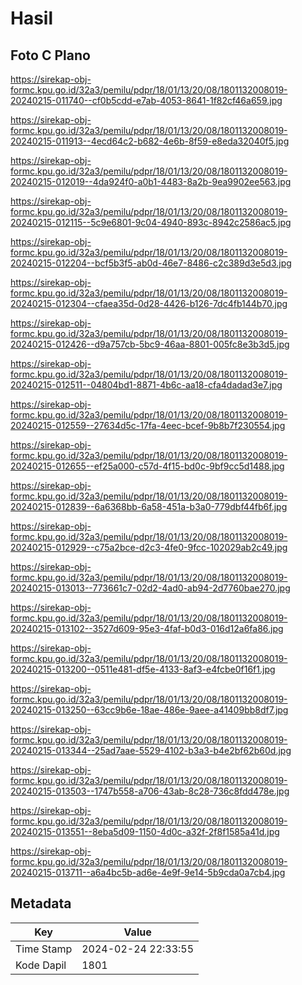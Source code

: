 # Hasil

## Foto C Plano

https://sirekap-obj-formc.kpu.go.id/32a3/pemilu/pdpr/18/01/13/20/08/1801132008019-20240215-011740--cf0b5cdd-e7ab-4053-8641-1f82cf46a659.jpg

https://sirekap-obj-formc.kpu.go.id/32a3/pemilu/pdpr/18/01/13/20/08/1801132008019-20240215-011913--4ecd64c2-b682-4e6b-8f59-e8eda32040f5.jpg

https://sirekap-obj-formc.kpu.go.id/32a3/pemilu/pdpr/18/01/13/20/08/1801132008019-20240215-012019--4da924f0-a0b1-4483-8a2b-9ea9902ee563.jpg

https://sirekap-obj-formc.kpu.go.id/32a3/pemilu/pdpr/18/01/13/20/08/1801132008019-20240215-012115--5c9e6801-9c04-4940-893c-8942c2586ac5.jpg

https://sirekap-obj-formc.kpu.go.id/32a3/pemilu/pdpr/18/01/13/20/08/1801132008019-20240215-012204--bcf5b3f5-ab0d-46e7-8486-c2c389d3e5d3.jpg

https://sirekap-obj-formc.kpu.go.id/32a3/pemilu/pdpr/18/01/13/20/08/1801132008019-20240215-012304--cfaea35d-0d28-4426-b126-7dc4fb144b70.jpg

https://sirekap-obj-formc.kpu.go.id/32a3/pemilu/pdpr/18/01/13/20/08/1801132008019-20240215-012426--d9a757cb-5bc9-46aa-8801-005fc8e3b3d5.jpg

https://sirekap-obj-formc.kpu.go.id/32a3/pemilu/pdpr/18/01/13/20/08/1801132008019-20240215-012511--04804bd1-8871-4b6c-aa18-cfa4dadad3e7.jpg

https://sirekap-obj-formc.kpu.go.id/32a3/pemilu/pdpr/18/01/13/20/08/1801132008019-20240215-012559--27634d5c-17fa-4eec-bcef-9b8b7f230554.jpg

https://sirekap-obj-formc.kpu.go.id/32a3/pemilu/pdpr/18/01/13/20/08/1801132008019-20240215-012655--ef25a000-c57d-4f15-bd0c-9bf9cc5d1488.jpg

https://sirekap-obj-formc.kpu.go.id/32a3/pemilu/pdpr/18/01/13/20/08/1801132008019-20240215-012839--6a6368bb-6a58-451a-b3a0-779dbf44fb6f.jpg

https://sirekap-obj-formc.kpu.go.id/32a3/pemilu/pdpr/18/01/13/20/08/1801132008019-20240215-012929--c75a2bce-d2c3-4fe0-9fcc-102029ab2c49.jpg

https://sirekap-obj-formc.kpu.go.id/32a3/pemilu/pdpr/18/01/13/20/08/1801132008019-20240215-013013--773661c7-02d2-4ad0-ab94-2d7760bae270.jpg

https://sirekap-obj-formc.kpu.go.id/32a3/pemilu/pdpr/18/01/13/20/08/1801132008019-20240215-013102--3527d609-95e3-4faf-b0d3-016d12a6fa86.jpg

https://sirekap-obj-formc.kpu.go.id/32a3/pemilu/pdpr/18/01/13/20/08/1801132008019-20240215-013200--0511e481-df5e-4133-8af3-e4fcbe0f16f1.jpg

https://sirekap-obj-formc.kpu.go.id/32a3/pemilu/pdpr/18/01/13/20/08/1801132008019-20240215-013250--63cc9b6e-18ae-486e-9aee-a41409bb8df7.jpg

https://sirekap-obj-formc.kpu.go.id/32a3/pemilu/pdpr/18/01/13/20/08/1801132008019-20240215-013344--25ad7aae-5529-4102-b3a3-b4e2bf62b60d.jpg

https://sirekap-obj-formc.kpu.go.id/32a3/pemilu/pdpr/18/01/13/20/08/1801132008019-20240215-013503--1747b558-a706-43ab-8c28-736c8fdd478e.jpg

https://sirekap-obj-formc.kpu.go.id/32a3/pemilu/pdpr/18/01/13/20/08/1801132008019-20240215-013551--8eba5d09-1150-4d0c-a32f-2f8f1585a41d.jpg

https://sirekap-obj-formc.kpu.go.id/32a3/pemilu/pdpr/18/01/13/20/08/1801132008019-20240215-013711--a6a4bc5b-ad6e-4e9f-9e14-5b9cda0a7cb4.jpg


## Metadata

| Key        | Value               |
| ---------- | ------------------- |
| Time Stamp | 2024-02-24 22:33:55 |
| Kode Dapil | 1801                |



